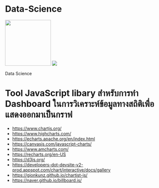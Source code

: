 # Data-Science
<img src="https://echarts.apache.org/en/images/logo.png" width="150"> <img src="https://www.chartjs.org/docs/latest/favicon.ico" > 

Data Science
# Tool  JavaScript libary สำหรับการทำ Dashboard ในการวิเคราะห์ข้อมูลทางสถิติเพื่อแสดงออกมาเป็นกราฟ
* https://www.chartjs.org/
* https://www.highcharts.com/
* https://echarts.apache.org/en/index.html
* https://canvasjs.com/javascript-charts/
* https://www.amcharts.com/
* https://recharts.org/en-US
* https://d3js.org/
* https://developers-dot-devsite-v2-prod.appspot.com/chart/interactive/docs/gallery
* https://gionkunz.github.io/chartist-js/
* https://naver.github.io/billboard.js/

